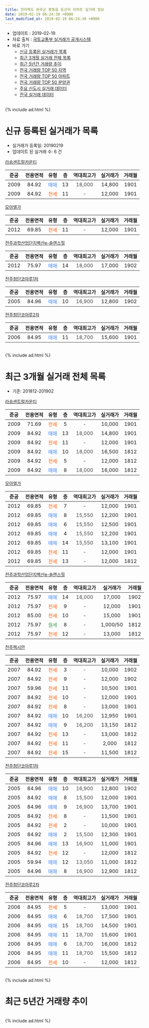 ```yaml
---
title: 전라북도 완주군 봉동읍 둔산리 아파트 실거래 정보
date: 2019-02-19 06:24:30 +0900
last_modified_at: 2019-02-19 06:24:30 +0900
---
```


* 업데이트 : 2019-02-19
* 자료 출처 : [국토교통부 실거래가 공개시스템](http://rt.molit.go.kr)
* 바로 가기
    * [신규 등록된 실거래가 목록](#신규-등록된-실거래가-목록)
    * [최근 3개월 실거래 전체 목록](#최근-3개월-실거래-전체-목록)
    * [최근 5년간 거래량 추이](#최근-5년간-거래량-추이)
    * [전국 거래량 TOP 50 지역](https://ayogom.github.io/apt-trade-info/최근-3개월-전국에서-가장-거래가-많이-발생한-지역)
    * [전국 거래량 TOP 50 아파트](https://ayogom.github.io/apt-trade-info/최근-3개월-전국에서-가장-거래가-많이-발생한-아파트)
    * [전국 거래량 TOP 50 분양권](https://ayogom.github.io/apt-trade-info/최근-3개월-전국에서-가장-거래가-많이-발생한-분양권)
    * [주요 신도시 실거래 데이터](https://ayogom.github.io/apt-trade-info/주요-신도시)
    * [전국 실거래 데이터](https://ayogom.github.io/apt-trade-info/전국)
<br>
{% include ad.html %}
<br>

# 신규 등록된 실거래가 목록
* 실거래가 등록일: 20190219
* 업데이트 된 실거래 수: 6 건


[라송센트럴카운티](https://search.naver.com/search.naver?query=%EC%A0%84%EB%9D%BC%EB%B6%81%EB%8F%84+%EC%99%84%EC%A3%BC%EA%B5%B0+%EB%B4%89%EB%8F%99%EC%9D%8D+%EB%91%94%EC%82%B0%EB%A6%AC+%EB%9D%BC%EC%86%A1%EC%84%BC%ED%8A%B8%EB%9F%B4%EC%B9%B4%EC%9A%B4%ED%8B%B0)

|준공|전용면적|유형|층|역대최고가|실거래가|거래월|
|:---:|:---:|:---:|:---:|:---:|:---:|:---:|
|2009|84.92|<span style="color:#4285f3">매매</span>|13|<span style="color:#444444">18,000</span>|14,800|1901|
|2009|84.92|<span style="color:#ff5a00">전세</span>|11|<span style="color:#444444">-</span>|12,000|1901|

[모아엘가](https://search.naver.com/search.naver?query=%EC%A0%84%EB%9D%BC%EB%B6%81%EB%8F%84+%EC%99%84%EC%A3%BC%EA%B5%B0+%EB%B4%89%EB%8F%99%EC%9D%8D+%EB%91%94%EC%82%B0%EB%A6%AC+%EB%AA%A8%EC%95%84%EC%97%98%EA%B0%80)

|준공|전용면적|유형|층|역대최고가|실거래가|거래월|
|:---:|:---:|:---:|:---:|:---:|:---:|:---:|
|2012|69.85|<span style="color:#ff5a00">전세</span>|11|<span style="color:#444444">-</span>|12,000|1901|

[전주과학산업단지벽산e-솔렌스힐](https://search.naver.com/search.naver?query=%EC%A0%84%EB%9D%BC%EB%B6%81%EB%8F%84+%EC%99%84%EC%A3%BC%EA%B5%B0+%EB%B4%89%EB%8F%99%EC%9D%8D+%EB%91%94%EC%82%B0%EB%A6%AC+%EC%A0%84%EC%A3%BC%EA%B3%BC%ED%95%99%EC%82%B0%EC%97%85%EB%8B%A8%EC%A7%80%EB%B2%BD%EC%82%B0e-%EC%86%94%EB%A0%8C%EC%8A%A4%ED%9E%90)

|준공|전용면적|유형|층|역대최고가|실거래가|거래월|
|:---:|:---:|:---:|:---:|:---:|:---:|:---:|
|2012|75.97|<span style="color:#4285f3">매매</span>|14|<span style="color:#444444">18,000</span>|17,000|1902|

[전주첨단코아루1차](https://search.naver.com/search.naver?query=%EC%A0%84%EB%9D%BC%EB%B6%81%EB%8F%84+%EC%99%84%EC%A3%BC%EA%B5%B0+%EB%B4%89%EB%8F%99%EC%9D%8D+%EB%91%94%EC%82%B0%EB%A6%AC+%EC%A0%84%EC%A3%BC%EC%B2%A8%EB%8B%A8%EC%BD%94%EC%95%84%EB%A3%A81%EC%B0%A8)

|준공|전용면적|유형|층|역대최고가|실거래가|거래월|
|:---:|:---:|:---:|:---:|:---:|:---:|:---:|
|2005|84.96|<span style="color:#4285f3">매매</span>|10|<span style="color:#444444">16,900</span>|12,800|1902|

[전주첨단코아루2차](https://search.naver.com/search.naver?query=%EC%A0%84%EB%9D%BC%EB%B6%81%EB%8F%84+%EC%99%84%EC%A3%BC%EA%B5%B0+%EB%B4%89%EB%8F%99%EC%9D%8D+%EB%91%94%EC%82%B0%EB%A6%AC+%EC%A0%84%EC%A3%BC%EC%B2%A8%EB%8B%A8%EC%BD%94%EC%95%84%EB%A3%A82%EC%B0%A8)

|준공|전용면적|유형|층|역대최고가|실거래가|거래월|
|:---:|:---:|:---:|:---:|:---:|:---:|:---:|
|2006|84.95|<span style="color:#4285f3">매매</span>|11|<span style="color:#444444">18,700</span>|15,600|1901|


<br>
{% include ad.html %}
<br>

# 최근 3개월 실거래 전체 목록
* 기준: 201812-201902


[라송센트럴카운티](https://search.naver.com/search.naver?query=%EC%A0%84%EB%9D%BC%EB%B6%81%EB%8F%84+%EC%99%84%EC%A3%BC%EA%B5%B0+%EB%B4%89%EB%8F%99%EC%9D%8D+%EB%91%94%EC%82%B0%EB%A6%AC+%EB%9D%BC%EC%86%A1%EC%84%BC%ED%8A%B8%EB%9F%B4%EC%B9%B4%EC%9A%B4%ED%8B%B0)

|준공|전용면적|유형|층|역대최고가|실거래가|거래월|
|:---:|:---:|:---:|:---:|:---:|:---:|:---:|
|2009|71.69|<span style="color:#ff5a00">전세</span>|5|<span style="color:#444444">-</span>|10,000|1901|
|2009|84.92|<span style="color:#4285f3">매매</span>|13|<span style="color:#444444">18,000</span>|14,800|1901|
|2009|84.92|<span style="color:#ff5a00">전세</span>|11|<span style="color:#444444">-</span>|12,000|1901|
|2009|84.92|<span style="color:#4285f3">매매</span>|10|<span style="color:#444444">18,000</span>|16,500|1812|
|2009|84.92|<span style="color:#ff5a00">전세</span>|5|<span style="color:#444444">-</span>|12,000|1812|
|2009|84.92|<span style="color:#4285f3">매매</span>|8|<span style="color:#444444">18,000</span>|16,000|1812|

[모아엘가](https://search.naver.com/search.naver?query=%EC%A0%84%EB%9D%BC%EB%B6%81%EB%8F%84+%EC%99%84%EC%A3%BC%EA%B5%B0+%EB%B4%89%EB%8F%99%EC%9D%8D+%EB%91%94%EC%82%B0%EB%A6%AC+%EB%AA%A8%EC%95%84%EC%97%98%EA%B0%80)

|준공|전용면적|유형|층|역대최고가|실거래가|거래월|
|:---:|:---:|:---:|:---:|:---:|:---:|:---:|
|2012|69.85|<span style="color:#ff5a00">전세</span>|7|<span style="color:#444444">-</span>|12,000|1901|
|2012|69.85|<span style="color:#4285f3">매매</span>|8|<span style="color:#444444">15,550</span>|12,200|1901|
|2012|69.85|<span style="color:#4285f3">매매</span>|6|<span style="color:#444444">15,550</span>|12,500|1901|
|2012|69.85|<span style="color:#4285f3">매매</span>|4|<span style="color:#444444">15,550</span>|12,200|1901|
|2012|69.85|<span style="color:#4285f3">매매</span>|14|<span style="color:#444444">15,550</span>|13,100|1901|
|2012|69.85|<span style="color:#ff5a00">전세</span>|11|<span style="color:#444444">-</span>|12,000|1901|
|2012|69.85|<span style="color:#ff5a00">전세</span>|13|<span style="color:#444444">-</span>|12,000|1812|

[전주과학산업단지벽산e-솔렌스힐](https://search.naver.com/search.naver?query=%EC%A0%84%EB%9D%BC%EB%B6%81%EB%8F%84+%EC%99%84%EC%A3%BC%EA%B5%B0+%EB%B4%89%EB%8F%99%EC%9D%8D+%EB%91%94%EC%82%B0%EB%A6%AC+%EC%A0%84%EC%A3%BC%EA%B3%BC%ED%95%99%EC%82%B0%EC%97%85%EB%8B%A8%EC%A7%80%EB%B2%BD%EC%82%B0e-%EC%86%94%EB%A0%8C%EC%8A%A4%ED%9E%90)

|준공|전용면적|유형|층|역대최고가|실거래가|거래월|
|:---:|:---:|:---:|:---:|:---:|:---:|:---:|
|2012|75.97|<span style="color:#4285f3">매매</span>|14|<span style="color:#444444">18,000</span>|17,000|1902|
|2012|75.97|<span style="color:#ff5a00">전세</span>|9|<span style="color:#444444">-</span>|12,000|1901|
|2012|85.00|<span style="color:#ff5a00">전세</span>|10|<span style="color:#444444">-</span>|15,000|1901|
|2012|75.97|<span style="color:#34a853">월세</span>|8|<span style="color:#444444">-</span>|1,000/50|1812|
|2012|75.97|<span style="color:#ff5a00">전세</span>|12|<span style="color:#444444">-</span>|13,000|1812|

[전주렉시안](https://search.naver.com/search.naver?query=%EC%A0%84%EB%9D%BC%EB%B6%81%EB%8F%84+%EC%99%84%EC%A3%BC%EA%B5%B0+%EB%B4%89%EB%8F%99%EC%9D%8D+%EB%91%94%EC%82%B0%EB%A6%AC+%EC%A0%84%EC%A3%BC%EB%A0%89%EC%8B%9C%EC%95%88)

|준공|전용면적|유형|층|역대최고가|실거래가|거래월|
|:---:|:---:|:---:|:---:|:---:|:---:|:---:|
|2007|84.92|<span style="color:#ff5a00">전세</span>|3|<span style="color:#444444">-</span>|10,000|1902|
|2007|84.92|<span style="color:#ff5a00">전세</span>|9|<span style="color:#444444">-</span>|12,000|1902|
|2007|59.96|<span style="color:#ff5a00">전세</span>|11|<span style="color:#444444">-</span>|10,500|1901|
|2007|84.92|<span style="color:#ff5a00">전세</span>|10|<span style="color:#444444">-</span>|12,000|1901|
|2007|84.92|<span style="color:#ff5a00">전세</span>|8|<span style="color:#444444">-</span>|13,000|1901|
|2007|84.92|<span style="color:#4285f3">매매</span>|10|<span style="color:#444444">16,200</span>|12,950|1901|
|2007|84.92|<span style="color:#4285f3">매매</span>|9|<span style="color:#444444">16,200</span>|13,150|1812|
|2007|84.92|<span style="color:#ff5a00">전세</span>|13|<span style="color:#444444">-</span>|13,000|1812|
|2007|84.92|<span style="color:#ff5a00">전세</span>|11|<span style="color:#444444">-</span>|2,000|1812|
|2007|84.92|<span style="color:#ff5a00">전세</span>|15|<span style="color:#444444">-</span>|11,500|1812|

[전주첨단코아루1차](https://search.naver.com/search.naver?query=%EC%A0%84%EB%9D%BC%EB%B6%81%EB%8F%84+%EC%99%84%EC%A3%BC%EA%B5%B0+%EB%B4%89%EB%8F%99%EC%9D%8D+%EB%91%94%EC%82%B0%EB%A6%AC+%EC%A0%84%EC%A3%BC%EC%B2%A8%EB%8B%A8%EC%BD%94%EC%95%84%EB%A3%A81%EC%B0%A8)

|준공|전용면적|유형|층|역대최고가|실거래가|거래월|
|:---:|:---:|:---:|:---:|:---:|:---:|:---:|
|2005|84.96|<span style="color:#4285f3">매매</span>|10|<span style="color:#444444">16,900</span>|12,800|1902|
|2005|84.92|<span style="color:#4285f3">매매</span>|8|<span style="color:#444444">15,500</span>|12,000|1901|
|2005|84.96|<span style="color:#4285f3">매매</span>|9|<span style="color:#444444">16,900</span>|13,700|1901|
|2005|84.92|<span style="color:#ff5a00">전세</span>|8|<span style="color:#444444">-</span>|11,500|1901|
|2005|84.92|<span style="color:#ff5a00">전세</span>|2|<span style="color:#444444">-</span>|10,000|1901|
|2005|84.92|<span style="color:#4285f3">매매</span>|2|<span style="color:#444444">15,500</span>|12,300|1901|
|2005|84.96|<span style="color:#4285f3">매매</span>|13|<span style="color:#444444">16,900</span>|11,000|1901|
|2005|84.92|<span style="color:#ff5a00">전세</span>|12|<span style="color:#444444">-</span>|12,000|1812|
|2005|59.94|<span style="color:#4285f3">매매</span>|12|<span style="color:#444444">13,050</span>|11,000|1812|
|2005|84.96|<span style="color:#4285f3">매매</span>|8|<span style="color:#444444">16,900</span>|12,900|1812|

[전주첨단코아루2차](https://search.naver.com/search.naver?query=%EC%A0%84%EB%9D%BC%EB%B6%81%EB%8F%84+%EC%99%84%EC%A3%BC%EA%B5%B0+%EB%B4%89%EB%8F%99%EC%9D%8D+%EB%91%94%EC%82%B0%EB%A6%AC+%EC%A0%84%EC%A3%BC%EC%B2%A8%EB%8B%A8%EC%BD%94%EC%95%84%EB%A3%A82%EC%B0%A8)

|준공|전용면적|유형|층|역대최고가|실거래가|거래월|
|:---:|:---:|:---:|:---:|:---:|:---:|:---:|
|2006|84.95|<span style="color:#ff5a00">전세</span>|5|<span style="color:#444444">-</span>|13,000|1901|
|2006|84.95|<span style="color:#4285f3">매매</span>|6|<span style="color:#444444">18,700</span>|17,500|1901|
|2006|84.95|<span style="color:#4285f3">매매</span>|15|<span style="color:#444444">18,700</span>|14,500|1901|
|2006|84.95|<span style="color:#4285f3">매매</span>|11|<span style="color:#444444">18,700</span>|15,600|1901|
|2006|84.95|<span style="color:#4285f3">매매</span>|6|<span style="color:#444444">18,700</span>|16,000|1812|
|2006|84.95|<span style="color:#4285f3">매매</span>|11|<span style="color:#444444">18,700</span>|15,500|1812|
|2006|84.95|<span style="color:#ff5a00">전세</span>|10|<span style="color:#444444">-</span>|12,000|1812|


<br>
{% include ad.html %}
<br>

# 최근 5년간 거래량 추이


<div style="width:100%;">
    <canvas id="deal_progress" height="200"></canvas>
</div>

<script>
new Chart(document.getElementById("deal_progress"), {
    type: 'line',
    data: {
        labels: ['201402','201403','201404','201405','201406','201407','201408','201409','201410','201411','201412','201501','201502','201503','201504','201505','201506','201507','201508','201509','201510','201511','201512','201601','201602','201603','201604','201605','201606','201607','201608','201609','201610','201611','201612','201701','201702','201703','201704','201705','201706','201707','201708','201709','201710','201711','201712','201801','201802','201803','201804','201805','201806','201807','201808','201809','201810','201811','201812','201901','201902'],
        datasets: [{
            label: '매매',
            pointRadius: 1,
            data: [31, 40, 19, 25, 25, 29, 20, 26, 23, 23, 16, 29, 22, 25, 19, 30, 13, 20, 25, 34, 24, 28, 26, 24, 18, 34, 25, 22, 22, 22, 20, 28, 33, 22, 38, 22, 27, 30, 33, 13, 16, 27, 18, 23, 27, 24, 24, 22, 20, 23, 15, 16, 22, 9, 12, 14, 16, 16, 7, 13, 2],
            borderColor: "rgba(255, 201, 14, 1)",
            backgroundColor: "rgba(255, 201, 14, 0.5)",
            fill: false,
            lineTension: 0
        },{
            label: '전월세',
            pointRadius: 1,
            data: [18, 18, 15, 5, 13, 12, 12, 16, 15, 12, 14, 14, 15, 15, 12, 12, 6, 9, 6, 8, 7, 8, 5, 11, 10, 9, 8, 8, 7, 10, 5, 6, 10, 4, 9, 9, 8, 10, 16, 12, 5, 4, 7, 4, 9, 6, 10, 14, 16, 11, 5, 10, 7, 9, 9, 8, 8, 9, 9, 12, 2],
            borderColor: "rgba(0, 141, 185, 1)",
            backgroundColor: "rgba(0, 141, 185, 0.5)",
            fill: false,
            lineTension: 0
        }
        ]
    },
    options: {
        responsive: true,
        title: {
            display: false
        },
        tooltips: {
            mode: 'index',
            intersect: false
        },
        hover: {
            mode: 'nearest',
            intersect: true
        },
        scales: {
            xAxes: [{
                display: true,
                scaleLabel: {
                    display: true,
                    labelString: '년/월'
                }
            }],
            yAxes: [{
                display: true,
                ticks: {
                    suggestedMin: 0,
                },
                scaleLabel: {
                    display: true,
                    labelString: '실거래 수'
                }
            }]
        }
    }
});

</script>


<br>
{% include ad.html %}
<br>

